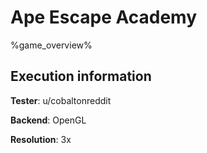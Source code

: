 # Ape Escape Academy 

%game_overview%

## Execution information

**Tester**: u/cobaltonreddit

**Backend**: OpenGL

**Resolution**: 3x